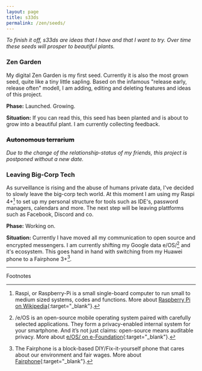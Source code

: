 ```yaml
---
layout: page
title: s33ds
permalink: /zen/seeds/
---
```


*To finish it off, s33ds are ideas that I have and that I want to try. Over time these seeds will prosper to beautiful plants.*

### Zen Garden
My digital Zen Garden is my first seed. Currently it is also the most grown seed, quite like a tiny little sapling. Based on the infamous "release early, release often" modell, I am adding, editing and deleting features and ideas of this project.

**Phase:** Launched. Growing.

**Situation:** If you can read this, this seed has been planted and is about to grow into a beautiful plant. I am currently collecting feedback.

### ~~Autonomous terrarium~~
*Due to the change of the relationship-status of my friends, this project is postponed without a new date.*

### Leaving Big-Corp Tech
As surveillance is rising and the abuse of humans private data, I've decided to slowly leave the big-corp tech world. At this moment I am using my Raspi 4+[^1] to set up my personal structure for tools such as IDE's, password managers, calendars and more. The next step will be leaving plattforms such as Facebook, Discord and co.

**Phase:** Working on.

**Situation:** Currently I have moved all my communication to open source and encrypted messengers. I am currently shifting my Google data e/OS/[^2] and it's ecosystem. This goes hand in hand with switching from my Huawei phone to a Fairphone 3+[^3].

<hr>
<span class="notes">Footnotes</span>

[^1]: Raspi, or Raspberry-Pi is a small single-board computer to run small to medium sized systems, codes and functions. More about [Raspberry Pi on Wikipedia](https://en.wikipedia.org/wiki/Raspberry_Pi){:target="_blank"}.
[^2]: /e/OS is an open-source mobile operating system paired with carefully selected applications. They form a privacy-enabled internal system for your smartphone. And it’s not just claims: open-source means auditable privacy. More about [e/OS/ on e-Foundation](https://e.foundation/e-os/){:target="_blank"}.
[^3]: The Fairphone is a block-based DIY/Fix-it-yourself phone that cares about our environment and fair wages. More about [Fairphone](https://www.fairphone.com/en/story/){:target="_blank"}.